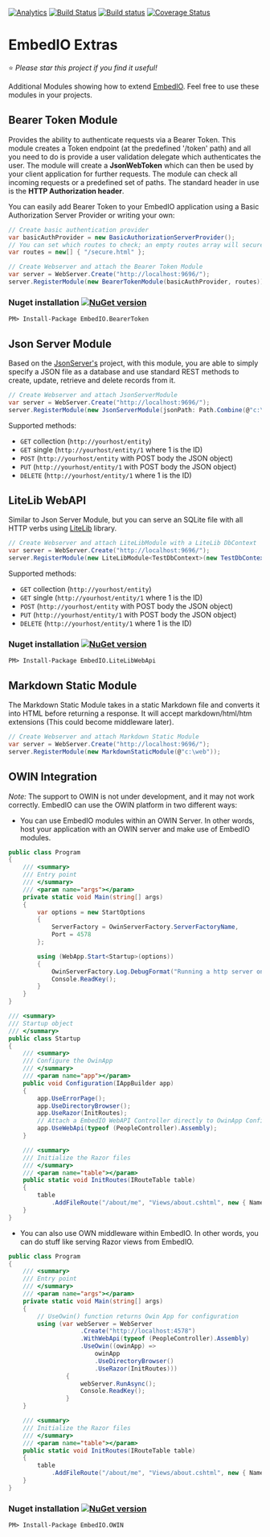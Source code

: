 [![Analytics](https://ga-beacon.appspot.com/UA-8535255-2/unosquare/embedio-extras/)](https://github.com/igrigorik/ga-beacon)
[![Build Status](https://travis-ci.org/unosquare/embedio-extras.svg?branch=master)](https://travis-ci.org/unosquare/embedio-extras)
[![Build status](https://ci.appveyor.com/api/projects/status/70runy7vrgix31j5?svg=true)](https://ci.appveyor.com/project/geoperez/embedio-extras)
[![Coverage Status](https://coveralls.io/repos/unosquare/embedio-extras/badge.svg?branch=master)](https://coveralls.io/r/unosquare/embedio-extras?branch=master)

# EmbedIO Extras

:star: *Please star this project if you find it useful!*

Additional Modules showing how to extend [EmbedIO](https://github.com/unosquare/embedio). Feel free to use these modules in your projects.

## Bearer Token Module

Provides the ability to authenticate requests via a Bearer Token. This module creates a Token endpoint (at the predefined '/token' path) and all you need to do is provide a user validation delegate which authenticates the user. The module will create a **JsonWebToken** which can then be used by your client application for further requests. The module can check all incoming requests or a predefined set of paths. The standard header in use is the **HTTP Authorization header**.

You can easily add Bearer Token to your EmbedIO application using a Basic Authorization Server Provider or writing your own:

```csharp
// Create basic authentication provider
var basicAuthProvider = new BasicAuthorizationServerProvider();
// You can set which routes to check; an empty routes array will secure entire server
var routes = new[] { "/secure.html" };

// Create Webserver and attach the Bearer Token Module
var server = WebServer.Create("http://localhost:9696/");
server.RegisterModule(new BearerTokenModule(basicAuthProvider, routes));
```

### Nuget installation [![NuGet version](https://badge.fury.io/nu/EmbedIO.BearerToken.svg)](http://badge.fury.io/nu/EmbedIO.BearerToken)

```
PM> Install-Package EmbedIO.BearerToken
```

## Json Server Module

Based on the [JsonServer's](https://github.com/typicode/json-server) project, with this module, you are able to simply specify a 
JSON file as a database and use standard REST methods to create, update, retrieve and delete records from it. 

```csharp
// Create Webserver and attach JsonServerModule
var server = WebServer.Create("http://localhost:9696/");
server.RegisterModule(new JsonServerModule(jsonPath: Path.Combine(@"c:\web", "database.json")));
```

Supported methods: 

* `GET` collection (`http://yourhost/entity`) 
* `GET` single (`http://yourhost/entity/1` where 1 is the ID)
* `POST` (`http://yourhost/entity` with POST body the JSON object)
* `PUT` (`http://yourhost/entity/1` with POST body the JSON object)
* `DELETE` (`http://yourhost/entity/1` where 1 is the ID)

## LiteLib WebAPI

Similar to Json Server Module, but you can serve an SQLite file with all HTTP verbs using [LiteLib](https://github.com/unosquare/litelib) library.

```csharp
// Create Webserver and attach LiteLibModule with a LiteLib DbContext
var server = WebServer.Create("http://localhost:9696/");
server.RegisterModule(new LiteLibModule<TestDbContext>(new TestDbContext(), "/dbapi/"));
```

Supported methods: 

* `GET` collection (`http://yourhost/entity`) 
* `GET` single (`http://yourhost/entity/1` where 1 is the ID)
* `POST` (`http://yourhost/entity` with POST body the JSON object)
* `PUT` (`http://yourhost/entity/1` with POST body the JSON object)
* `DELETE` (`http://yourhost/entity/1` where 1 is the ID)


### Nuget installation [![NuGet version](https://badge.fury.io/nu/EmbedIO.LiteLibWebApi.svg)](https://badge.fury.io/nu/EmbedIO.LiteLibWebApi)

```
PM> Install-Package EmbedIO.LiteLibWebApi
```

## Markdown Static Module

The Markdown Static Module takes in a static Markdown file and converts it into HTML before returning a response. 
It will accept markdown/html/htm extensions (This could become middleware later).

```csharp
// Create Webserver and attach Markdown Static Module
var server = WebServer.Create("http://localhost:9696/");
server.RegisterModule(new MarkdownStaticModule(@"c:\web"));
```

## OWIN Integration

*Note:* The support to OWIN is not under development, and it may not work correctly. 
EmbedIO can use the OWIN platform in two different ways:

* You can use EmbedIO modules within an OWIN Server. In other words, host your application with an OWIN server and make use of EmbedIO modules.

```csharp
public class Program
{
    /// <summary>
    /// Entry point
    /// </summary>
    /// <param name="args"></param>
    private static void Main(string[] args)
    {
        var options = new StartOptions
        {
            ServerFactory = OwinServerFactory.ServerFactoryName,
            Port = 4578
        };

        using (WebApp.Start<Startup>(options))
        {
            OwinServerFactory.Log.DebugFormat("Running a http server on port {0}", options.Port);
            Console.ReadKey();
        }
    }
}

/// <summary>
/// Startup object
/// </summary>
public class Startup
{
    /// <summary>
    /// Configure the OwinApp
    /// </summary>
    /// <param name="app"></param>
    public void Configuration(IAppBuilder app)
    {
        app.UseErrorPage();
        app.UseDirectoryBrowser();
        app.UseRazor(InitRoutes);
        // Attach a EmbedIO WebAPI Controller directly to OwinApp Configuration
        app.UseWebApi(typeof (PeopleController).Assembly);
    }

    /// <summary>
    /// Initialize the Razor files
    /// </summary>
    /// <param name="table"></param>
    public static void InitRoutes(IRouteTable table)
    {
        table
            .AddFileRoute("/about/me", "Views/about.cshtml", new { Name = "EmbedIO Razor", Date = DateTime.UtcNow });
    }
}
```

* You can also use OWN middleware within EmbedIO. In other words, you can do stuff like serving Razor views from EmbedIO.

```csharp
public class Program
{
    /// <summary>
    /// Entry point
    /// </summary>
    /// <param name="args"></param>
    private static void Main(string[] args)
    {
        // UseOwin() function returns Owin App for configuration
        using (var webServer = WebServer
                    .Create("http://localhost:4578")
                    .WithWebApi(typeof (PeopleController).Assembly)
                    .UseOwin((owinApp) => 
                        owinApp
                        .UseDirectoryBrowser()
                        .UseRazor(InitRoutes)))
                {
                    webServer.RunAsync();
                    Console.ReadKey();
                }
    }

    /// <summary>
    /// Initialize the Razor files
    /// </summary>
    /// <param name="table"></param>
    public static void InitRoutes(IRouteTable table)
    {
        table
            .AddFileRoute("/about/me", "Views/about.cshtml", new { Name = "EmbedIO Razor", Date = DateTime.UtcNow });
    }
}
```

### Nuget installation [![NuGet version](https://badge.fury.io/nu/EmbedIO.OWIN.svg)](http://badge.fury.io/nu/EmbedIO.OWIN)

```
PM> Install-Package EmbedIO.OWIN
```
